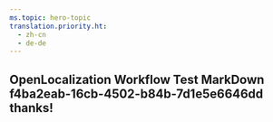 ```yaml
---
ms.topic: hero-topic
translation.priority.ht: 
  - zh-cn
  - de-de
---
```

## OpenLocalization Workflow Test MarkDown f4ba2eab-16cb-4502-b84b-7d1e5e6646dd thanks!
<!--HONumber=Mar16_HO3-->

